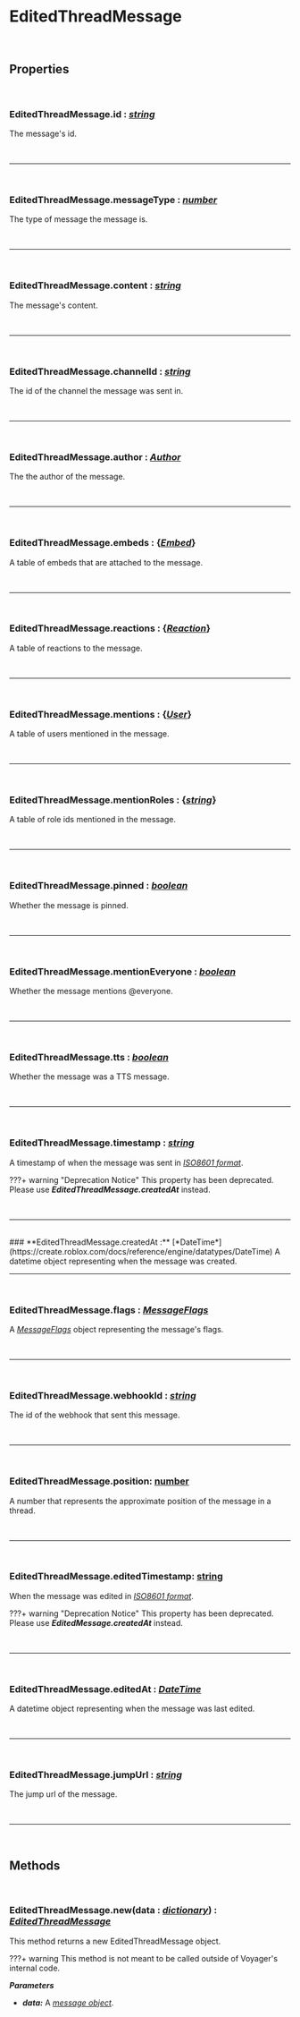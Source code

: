 # EditedThreadMessage

<br />

## Properties

<br />

### **EditedThreadMessage.id :** [*string*](https://create.roblox.com/docs/scripting/luau/strings)
The message's id.

<br />

---

<br />

### **EditedThreadMessage.messageType :** [*number*](https://create.roblox.com/docs/scripting/luau/numbers)
The type of message the message is.

<br />

---

<br />

### **EditedThreadMessage.content :** [*string*](https://create.roblox.com/docs/scripting/luau/strings)
The message's content.

<br />

---

<br />

### **EditedThreadMessage.channelId :** [*string*](https://create.roblox.com/docs/scripting/luau/strings)
The id of the channel the message was sent in.

<br />

---

<br />

### **EditedThreadMessage.author :** [*Author*](Author.md)
The the author of the message.

<br />

---

<br />

### **EditedThreadMessage.embeds :** {[*Embed*](Embed.md)}
A table of embeds that are attached to the message.

<br />

---

<br />

### **EditedThreadMessage.reactions :** {[*Reaction*](Reaction.md)}
A table of reactions to the message.

<br />

---

<br />

### **EditedThreadMessage.mentions :** {[*User*](User.md)}
A table of users mentioned in the message.

<br />

---

<br />

### **EditedThreadMessage.mentionRoles :** {[*string*](https://create.roblox.com/docs/scripting/luau/strings)}
A table of role ids mentioned in the message.

<br />

---

<br />

### **EditedThreadMessage.pinned :** [*boolean*](https://create.roblox.com/docs/scripting/luau/booleans)
Whether the message is pinned.

<br />

---

<br />

### **EditedThreadMessage.mentionEveryone :** [*boolean*](https://create.roblox.com/docs/scripting/luau/booleans)
Whether the message mentions @everyone.

<br />

---

<br />

### **EditedThreadMessage.tts :** [*boolean*](https://create.roblox.com/docs/scripting/luau/booleans)
Whether the message was a TTS message.

<br />

---

<br />

### **EditedThreadMessage.timestamp :** [*string*](https://create.roblox.com/docs/scripting/luau/strings)
A timestamp of when the message was sent in [*ISO8601 format*](https://www.iso.org/iso-8601-date-and-time-format.html).

???+ warning "Deprecation Notice"
    This property has been deprecated. Please use ***EditedThreadMessage.createdAt*** instead. 

<br />

---

<br />
### **EditedThreadMessage.createdAt :** [*DateTime*](https://create.roblox.com/docs/reference/engine/datatypes/DateTime)
A datetime object representing when the message was created.

<br />

---

<br />

### **EditedThreadMessage.flags :** [*MessageFlags*](MessageFlags.md)
A [*MessageFlags*](MessageFlags.md) object representing the message's flags.

<br />

---

<br />

### **EditedThreadMessage.webhookId :** [*string*](https://create.roblox.com/docs/scripting/luau/strings)
The id of the webhook that sent this message.

<br />

---

<br />

### **EditedThreadMessage.position**: [number](https://create.roblox.com/docs/scripting/luau/numbers)
A number that represents the approximate position of the message in a thread.

<br />

---

<br />

### **EditedThreadMessage.editedTimestamp**: [string](https://create.roblox.com/docs/scripting/luau/strings)
When the message was edited in [*ISO8601 format*](https://www.iso.org/iso-8601-date-and-time-format.html).

???+ warning "Deprecation Notice"
    This property has been deprecated. Please use ***EditedMessage.createdAt*** instead. 

<br />

---

<br />

### **EditedThreadMessage.editedAt :** [*DateTime*](https://create.roblox.com/docs/reference/engine/datatypes/DateTime)
A datetime object representing when the message was last edited.

<br />

---

<br />

### **EditedThreadMessage.jumpUrl :** [*string*](https://create.roblox.com/docs/scripting/luau/strings)
The jump url of the message.

<br />

---

<br />

## Methods

<br />

### **EditedThreadMessage.new**(data **:** [*dictionary*](https://create.roblox.com/docs/scripting/luau/tables#dictionaries)) **:** [*EditedThreadMessage*](EditedThreadMessage.md)
This method returns a new EditedThreadMessage object.

???+ warning
    This method is not meant to be called outside of Voyager's internal code.

***Parameters***

- ***data:*** A [*message object*](https://discord.com/developers/docs/resources/channel#message-object).
